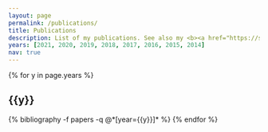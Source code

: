 ```yaml
---
layout: page
permalink: /publications/
title: Publications
description: List of my publications. See also my <b><a href="https://scholar.google.fr/citations?hl=en&user=CyhIdmMAAAAJ">Google Scholar</a></b>.
years: [2021, 2020, 2019, 2018, 2017, 2016, 2015, 2014]
nav: true
---
```


<div class="publications">

{% for y in page.years %}
  <h2 class="year">{{y}}</h2>
  {% bibliography -f papers -q @*[year={{y}}]* %}
{% endfor %}

</div>
